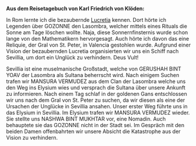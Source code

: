 **Aus dem Reisetagebuch von Karl Friedrich von Klöden:** 

In Rom lernte ich die bezaubernde [Lucretia](/character/Borgione/Lucretia) kennen. 
Dort hörte ich Legenden über GOZONNE den Lasombra, welcher mittels eines Rituals die Sonne am Tage löschen wollte. Naja, diese Sonnernfinsternis wurde schon lange von den Mathematikern hervorgesagt. 
Auch hörte ich davon das eine Reliquie, der Gral von St. Peter, in Valencia gestohlen wurde. 
Aufgrund einer Vision der bezaubernden Lucretia organisierten wir uns ein Schiff nach Sevillia, um dort ein Unglück zu verhindern. Deus Vult! 

Sevillia ist eine muselmanische Großstadt, welche von GERUSHAH BINT YOAV der Lasombra als Sultana beherrscht wird. 
Nach einigem Suchen trafen wir MANSURA VERMUDEZ aus dem Clan der Lasombra welche uns den Weg ins Elysium wies und versprach die Sultana über unsere Ankunft zu informieren. 
Nach einem Tag schlaf in der goldenen Gans entschlossen wir uns nach dem Gral von St. Peter zu suchen, da wir diesen als eine der Ursachen der Unglücke in Sevillia ansahen. 
Unser erster Weg führte uns in das Elysium in Sevillia. 
Im Elysium trafen wir MANSURA VERMUDEZ wieder. Sie stellte uns NASHWA BINT MUKHTAR vor, eine Nomadin. Auch behauptete sie das GOZONNE nicht in der Stadt sei. Im Gespräch mit den beiden Damen offenbahrten wir unsere Absicht die Katastrophe aus der Vision zu verhindern.
